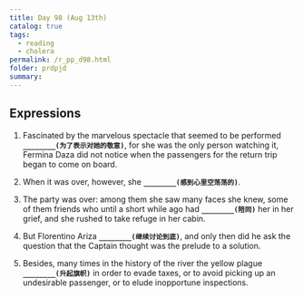 ```yaml
---
title: Day 98 (Aug 13th)
catalog: true
tags: 
  - reading
  - cholera
permalink: /r_pp_d98.html
folder: prdpjd
summary: 
---
```


## Expressions

1.  Fascinated by the marvelous spectacle that seemed to be performed <b data-toggle="tooltip" data-original-title="{{site.data.answers.98_a}}">`________(为了表示对她的敬意)`</b>, for she was the only person watching it, Fermina Daza did not notice when the passengers for the return trip began to come on board.

2.  When it was over, however, she <b data-toggle="tooltip" data-original-title="{{site.data.answers.98_b}}">`________(感到心里空荡荡的)`</b>.

3.  The party was over: among them she saw many faces she knew, some of them friends who until a short while ago had <b data-toggle="tooltip" data-original-title="{{site.data.answers.98_c}}">`________(陪同)`</b> her in her grief, and she rushed to take refuge in her cabin.

4.  But Florentino Ariza <b data-toggle="tooltip" data-original-title="{{site.data.answers.98_d}}">`________(继续讨论到底)`</b>, and only then did he ask the question that the Captain thought was the prelude to a solution.

5.  Besides, many times in the history of the river the yellow plague <b data-toggle="tooltip" data-original-title="{{site.data.answers.98_e}}">`________(升起旗帜)`</b> in order to evade taxes, or to avoid picking up an undesirable passenger, or to elude inopportune inspections.